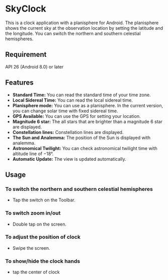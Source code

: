 # SkyClock
This is a clock application with a planisphere for Android. The planisphere shows the current sky
at the observation location by setting the latitude and the longitude. You can switch the northern
and southern celestial hemispheres.

## Requirement
API 26 (Android 8.0) or later

## Features
* **Standard Time:** You can read the standard time of your time zone.
* **Local Sidereal Time:** You can read the local sidereal time.
* **Planisphere mode:** You can use as a planisphere. In the current version, you can change solar time
  with fixed sidereal time.
* **GPS Available:** You can use the GPS for setting your location.
* **Magnitude 6 star:** The all stars that are brighter than a magnitude 6 star are displayed.
* **Constellation lines:** Constellation lines are displayed.
* **The Sun and Analemma:** The position of the Sun is displayed with analemma.
* **Astronomical Twilight:** You can check astronomical twilight time with altitude line of &minus;18°.
* **Automatic Update:** The view is updated automatically.

## Usage

### To switch the northern and southern celestial hemispheres
* Tap the switch on the Toolbar.

### To switch zoom in/out
* Double tap on the screen.

### To adjust the position of clock
* Swipe the screen.

### To show/hide the clock hands
* tap the center of clock
